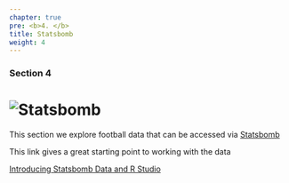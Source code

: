 ```yaml
---
chapter: true
pre: <b>4. </b>
title: Statsbomb
weight: 4
---
```



### Section 4

# ![Statsbomb](/en/images/Statsbomb_Logo.jpeg?classes=shadow&width=50pc)

This section we explore football data that can be accessed via [Statsbomb](https://statsbomb.com)

This link gives a great starting point to working with the data 

[Introducing Statsbomb Data and R Studio](http://statsbomb.com/wp-content/uploads/2019/12/Using-StatsBomb-Data-In-R.pdf)